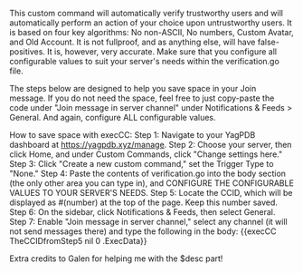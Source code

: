 This custom command will automatically verify trustworthy users and will automatically perform an action of your choice upon untrustworthy users.
It is based on four key algorithms: No non-ASCII, No numbers, Custom Avatar, and Old Account. It is not fullproof, and as anything else, will have false-positives. It is, however, very accurate.
Make sure that you configure all configurable values to suit your server's needs within the verification.go file.

The steps below are designed to help you save space in your Join message. If you do not need the space, feel free to just copy-paste the code under "Join message in server channel" under Notifications & Feeds > General. And again, configure ALL configurable values.

How to save space with execCC:
Step 1: Navigate to your YagPDB dashboard at https://yagpdb.xyz/manage.
Step 2: Choose your server, then click Home, and under Custom Commands, click "Change settings here."
Step 3: Click "Create a new custom command," set the Trigger Type to "None."
Step 4: Paste the contents of verification.go into the body section (the only other area you can type in), and CONFIGURE THE CONFIGURABLE VALUES TO YOUR SERVER'S NEEDS.
Step 5: Locate the CCID, which will be displayed as #(number) at the top of the page. Keep this number saved.
Step 6: On the sidebar, click Notifications & Feeds, then select General.
Step 7: Enable "Join message in server channel," select any channel (it will not send messages there) and type the following in the body: {{execCC TheCCIDfromStep5 nil 0 .ExecData}}

Extra credits to Galen for helping me with the $desc part!
